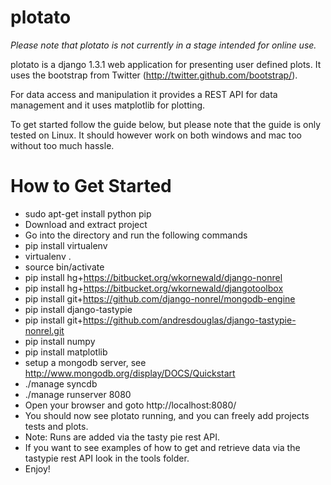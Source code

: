 plotato
=====

*Please note that plotato is not currently in a stage intended for online use.*

plotato is a django 1.3.1 web application for presenting user defined plots. It uses the bootstrap from Twitter (http://twitter.github.com/bootstrap/).

For data access and manipulation it provides a REST API for data management and it uses matplotlib for plotting.

To get started follow the guide below, but please note that the guide is only tested on Linux. It should however work on both windows and mac too without too much hassle.

How to Get Started
=====
  * sudo apt-get install python pip
  * Download and extract project
  * Go into the directory and run the following commands
  * pip install virtualenv
  * virtualenv .
  * source bin/activate
  * pip install hg+https://bitbucket.org/wkornewald/django-nonrel
  * pip install hg+https://bitbucket.org/wkornewald/djangotoolbox
  * pip install git+https://github.com/django-nonrel/mongodb-engine
  * pip install django-tastypie
  * pip install git+https://github.com/andresdouglas/django-tastypie-nonrel.git
  * pip install numpy
  * pip install matplotlib
  * setup a mongodb server, see http://www.mongodb.org/display/DOCS/Quickstart
  * ./manage syncdb
  * ./manage runserver 8080
  * Open your browser and goto http://localhost:8080/
  * You should now see plotato running, and you can freely add projects tests and plots.
  * Note: Runs are added via the tasty pie rest API.
  * If you want to see examples of how to get and retrieve data via the tastypie rest API look in the tools folder.
  * Enjoy!